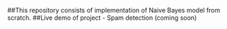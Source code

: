 ##This repository consists of implementation of Naive Bayes model from scratch.
##Live demo of project - Spam detection (coming soon)
